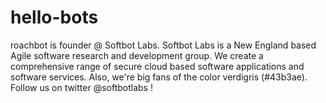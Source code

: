 # hello-bots
roachbot is founder @ Softbot Labs. 
Softbot Labs is a New England based Agile software research and development group. 
We create a comprehensive range of secure cloud based software applications and software services. 
Also, we're big fans of the color verdigris (#43b3ae).
Follow us on twitter @softbotlabs !
